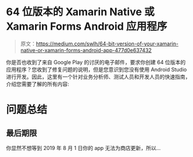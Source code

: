 # 64 位版本的 Xamarin Native 或 Xamarin Forms Android 应用程序

> 原文：<https://medium.com/swlh/64-bit-version-of-your-xamarin-native-or-xamarin-forms-android-app-477d0e637432>

你是否也收到了来自 Google Play 的讨厌的电子邮件，要求你创建 64 位版本的应用程序？您收到了修复问题的说明，但是您意识到您没有使用 Android Studio 进行开发。因此，这里有一个针对业务分析师、测试人员和开发人员的快速指南，介绍您需要了解的所有内容:

# 问题总结

## 最后期限

你显然不想等到 2019 年 8 月 1 日你的 app 无法为商店更新，所以…